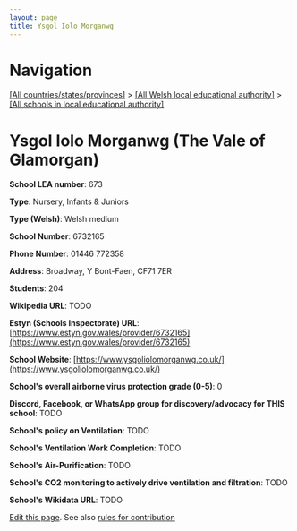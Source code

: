 ```yaml
---
layout: page
title: Ysgol Iolo Morganwg
---
```

# Navigation

[[All countries/states/provinces]](../../..) > [[All Welsh local educational authority]](../..) > [[All schools in local educational authority]](..)

# Ysgol Iolo Morganwg (The Vale of Glamorgan)

**School LEA number**: 673

**Type**: Nursery, Infants & Juniors

**Type (Welsh)**: Welsh medium

**School Number**: 6732165

**Phone Number**: 01446 772358

**Address**: Broadway, Y Bont-Faen, CF71 7ER

**Students**: 204

**Wikipedia URL**: TODO

**Estyn (Schools Inspectorate) URL**: [https://www.estyn.gov.wales/provider/6732165](https://www.estyn.gov.wales/provider/6732165)

**School Website**: [https://www.ysgoliolomorganwg.co.uk/](https://www.ysgoliolomorganwg.co.uk/)

**School's overall airborne virus protection grade (0-5)**: 0

**Discord, Facebook, or WhatsApp group for discovery/advocacy for THIS school**: TODO

**School's policy on Ventilation**: TODO

**School's Ventilation Work Completion**: TODO

**School's Air-Purification**: TODO

**School's CO2 monitoring to actively drive ventilation and filtration**: TODO

**School's Wikidata URL**: TODO




[Edit this page](https://github.com/ventilate-schools/Wales/edit/prif/./The_Vale_of_Glamorgan/Ysgol_Iolo_Morganwg.md). See also [rules for contribution](../../../contribution-rules/)